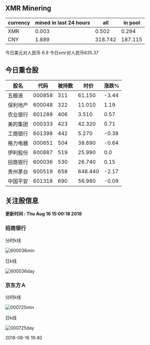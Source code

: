 ## XMR Minering

|currency|mined in last 24 hours|all|in pool|
|---|---|---|---|
|XMR|0.003|0.502|0.294|
|CNY|1.889|318.742|187.115|

今日美元对人民币 6.9	今日xmr对人民币635.37


## 今日重仓股 

|股名|代码|被持数|时价|涨跌%|
|---|---|---|---|---|
|五粮液|000858|311|61.150|-3.44|
|保利地产|600048|322|11.010|1.19|
|农业银行|601288|406|3.510|0.57|
|美的集团|000333|423|42.320|0.71|
|工商银行|601398|442|5.270|-0.38|
|格力电器|000651|504|38.690|-0.64|
|伊利股份|600887|519|25.990|0.0|
|招商银行|600036|530|26.740|0.15|
|贵州茅台|600519|658|648.440|-2.17|
|中国平安|601318|690|56.980|-0.09|

## 关注股信息
**更新时间 : Thu Aug 16 15:00:18 2018**
### 招商银行 
分时k线

![600036min](http://image.sinajs.cn/newchart/min/n/sh600036.gif)

日k线

![600036day](http://image.sinajs.cn/newchart/daily/n/sh600036.gif)

### 京东方Ａ 
分时k线

![000725min](http://image.sinajs.cn/newchart/min/n/sz000725.gif)

日k线

![000725day](http://image.sinajs.cn/newchart/daily/n/sz000725.gif)

2018-08-16 19:40